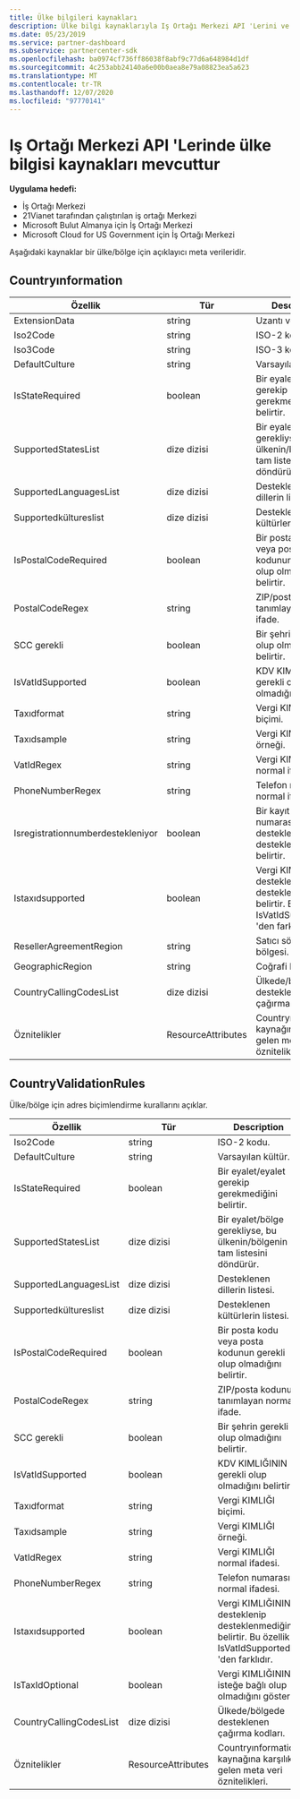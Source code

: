 ```yaml
---
title: Ülke bilgileri kaynakları
description: Ülke bilgi kaynaklarıyla Iş Ortağı Merkezi API 'Lerini ve belirli bir ülke veya bölgeyle ilgili açıklayıcı meta verileri kullanma hakkında bilgi edinin.
ms.date: 05/23/2019
ms.service: partner-dashboard
ms.subservice: partnercenter-sdk
ms.openlocfilehash: ba0974cf736ff86038f8abf9c77d6a648984d1df
ms.sourcegitcommit: 4c253abb24140a6e00b0aea8e79a08823ea5a623
ms.translationtype: MT
ms.contentlocale: tr-TR
ms.lasthandoff: 12/07/2020
ms.locfileid: "97770141"
---
```

# <a name="country-information-resources-available-from-partner-center-apis"></a>Iş Ortağı Merkezi API 'Lerinde ülke bilgisi kaynakları mevcuttur

**Uygulama hedefi:**

- İş Ortağı Merkezi
- 21Vianet tarafından çalıştırılan iş ortağı Merkezi
- Microsoft Bulut Almanya için İş Ortağı Merkezi
- Microsoft Cloud for US Government için İş Ortağı Merkezi

Aşağıdaki kaynaklar bir ülke/bölge için açıklayıcı meta verileridir.

## <a name="countryinformation"></a>Countryınformation

| Özellik                      | Tür               | Description                                                                                        |
|-------------------------------|--------------------|----------------------------------------------------------------------------------------------------|
| ExtensionData                 | string             | Uzantı verileri.                                                                                |
| Iso2Code                      | string             | ISO-2 kodu.                                                                                     |
| Iso3Code                      | string             | ISO-3 kodu.                                                                                     |
| DefaultCulture                | string             | Varsayılan kültür.                                                                               |
| IsStateRequired               | boolean            | Bir eyalet/eyalet gerekip gerekmediğini belirtir.                                             |
| SupportedStatesList           | dize dizisi   | Bir eyalet/bölge gerekliyse, bu ülkenin/bölgenin tam listesini döndürür.                    |
| SupportedLanguagesList        | dize dizisi   | Desteklenen dillerin listesi.                                                                     |
| Supportedkültureslist         | dize dizisi   | Desteklenen kültürlerin listesi.                                                                      |
| IsPostalCodeRequired          | boolean            | Bir posta kodu veya posta kodunun gerekli olup olmadığını belirtir.                                    |
| PostalCodeRegex               | string             | ZIP/posta kodunu tanımlayan normal ifade.                                          |
| SCC gerekli                | boolean            | Bir şehrin gerekli olup olmadığını belirtir.                                                       |
| IsVatIdSupported              | boolean            | KDV KIMLIĞININ gerekli olup olmadığını belirtir.                                                     |
| Taxıdformat                   | string             | Vergi KIMLIĞI biçimi.                                                                                 |
| Taxıdsample                   | string             | Vergi KIMLIĞI örneği.                                                                                 |
| VatIdRegex                    | string             | Vergi KIMLIĞI normal ifadesi.                                                                     |
| PhoneNumberRegex              | string             | Telefon numarası normal ifadesi.                                                               |
| Isregistrationnumberdestekleniyor | boolean            | Bir kayıt numarasının desteklenip desteklenmediğini belirtir.                                       |
| Istaxıdsupported              | boolean            | Vergi KIMLIĞININ desteklenip desteklenmediğini belirtir. Bu, IsVatIdSupported 'den farklıdır. |
| ResellerAgreementRegion       | string             | Satıcı sözleşmesi bölgesi.                                                                     |
| GeographicRegion              | string             | Coğrafi bölge.                                                                             |
| CountryCallingCodesList       | dize dizisi   | Ülkede/bölgede desteklenen çağırma kodları.                                                 |
| Öznitelikler                    | ResourceAttributes | Countryınformation kaynağına karşılık gelen meta veri öznitelikleri.                          |

## <a name="countryvalidationrules"></a>CountryValidationRules

Ülke/bölge için adres biçimlendirme kurallarını açıklar.

| Özellik                | Tür               | Description                                                                                        |
|-------------------------|--------------------|----------------------------------------------------------------------------------------------------|
| Iso2Code                | string             | ISO-2 kodu.                                                                                     |
| DefaultCulture          | string             | Varsayılan kültür.                                                                               |
| IsStateRequired         | boolean            | Bir eyalet/eyalet gerekip gerekmediğini belirtir.                                             |
| SupportedStatesList     | dize dizisi   | Bir eyalet/bölge gerekliyse, bu ülkenin/bölgenin tam listesini döndürür.                    |
| SupportedLanguagesList  | dize dizisi   | Desteklenen dillerin listesi.                                                                     |
| Supportedkültureslist   | dize dizisi   | Desteklenen kültürlerin listesi.                                                                      |
| IsPostalCodeRequired    | boolean            | Bir posta kodu veya posta kodunun gerekli olup olmadığını belirtir.                                    |
| PostalCodeRegex         | string             | ZIP/posta kodunu tanımlayan normal ifade.                                          |
| SCC gerekli          | boolean            | Bir şehrin gerekli olup olmadığını belirtir.                                                       |
| IsVatIdSupported        | boolean            | KDV KIMLIĞININ gerekli olup olmadığını belirtir.                                                     |
| Taxıdformat             | string             | Vergi KIMLIĞI biçimi.                                                                                 |
| Taxıdsample             | string             | Vergi KIMLIĞI örneği.                                                                                 |
| VatIdRegex              | string             | Vergi KIMLIĞI normal ifadesi.                                                                     |
| PhoneNumberRegex        | string             | Telefon numarası normal ifadesi.                                                               |
| Istaxıdsupported        | boolean            | Vergi KIMLIĞININ desteklenip desteklenmediğini belirtir. Bu özellik IsVatIdSupported 'den farklıdır. |
| IsTaxIdOptional         | boolean            | Vergi KIMLIĞININ isteğe bağlı olup olmadığını gösterir.                                                     |
| CountryCallingCodesList | dize dizisi   | Ülkede/bölgede desteklenen çağırma kodları.                                                 |
| Öznitelikler              | ResourceAttributes | Countryınformation kaynağına karşılık gelen meta veri öznitelikleri.                          |
